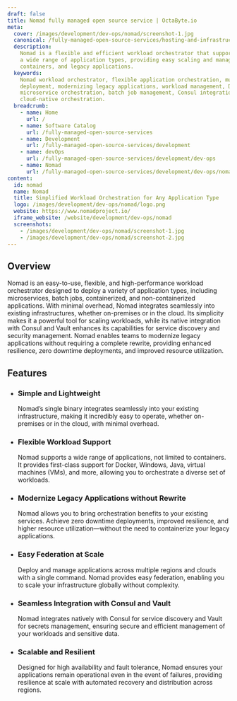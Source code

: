 ```yaml
---
draft: false
title: Nomad fully managed open source service | OctaByte.io
meta:
  cover: /images/development/dev-ops/nomad/screenshot-1.jpg
  canonical: /fully-managed-open-source-services/hosting-and-infrastructure/containers/nomad
  description:
    Nomad is a flexible and efficient workload orchestrator that supports
    a wide range of application types, providing easy scaling and management of microservices,
    containers, and legacy applications.
  keywords:
    Nomad workload orchestrator, flexible application orchestration, multi-cloud
    deployment, modernizing legacy applications, workload management, Docker orchestration,
    microservice orchestration, batch job management, Consul integration, Vault integration,
    cloud-native orchestration.
  breadcrumb:
    - name: Home
      url: /
    - name: Software Catalog
      url: /fully-managed-open-source-services
    - name: Development
      url: /fully-managed-open-source-services/development
    - name: devOps
      url: /fully-managed-open-source-services/development/dev-ops
    - name: Nomad
      url: /fully-managed-open-source-services/development/dev-ops/nomad
content:
  id: nomad
  name: Nomad
  title: Simplified Workload Orchestration for Any Application Type
  logo: /images/development/dev-ops/nomad/logo.png
  website: https://www.nomadproject.io/
  iframe_website: /website/development/dev-ops/nomad
  screenshots:
    - /images/development/dev-ops/nomad/screenshot-1.jpg
    - /images/development/dev-ops/nomad/screenshot-2.jpg
---
```


## Overview

Nomad is an easy-to-use, flexible, and high-performance workload orchestrator designed to deploy a variety of application types, including microservices, batch jobs, containerized, and non-containerized applications. With minimal overhead, Nomad integrates seamlessly into existing infrastructures, whether on-premises or in the cloud. Its simplicity makes it a powerful tool for scaling workloads, while its native integration with Consul and Vault enhances its capabilities for service discovery and security management. Nomad enables teams to modernize legacy applications without requiring a complete rewrite, providing enhanced resilience, zero downtime deployments, and improved resource utilization.

## Features

- ### Simple and Lightweight

  Nomad’s single binary integrates seamlessly into your existing infrastructure, making it incredibly easy to operate, whether on-premises or in the cloud, with minimal overhead.

- ### Flexible Workload Support

  Nomad supports a wide range of applications, not limited to containers. It provides first-class support for Docker, Windows, Java, virtual machines (VMs), and more, allowing you to orchestrate a diverse set of workloads.

- ### Modernize Legacy Applications without Rewrite

  Nomad allows you to bring orchestration benefits to your existing services. Achieve zero downtime deployments, improved resilience, and higher resource utilization—without the need to containerize your legacy applications.

- ### Easy Federation at Scale

  Deploy and manage applications across multiple regions and clouds with a single command. Nomad provides easy federation, enabling you to scale your infrastructure globally without complexity.

- ### Seamless Integration with Consul and Vault

  Nomad integrates natively with Consul for service discovery and Vault for secrets management, ensuring secure and efficient management of your workloads and sensitive data.

- ### Scalable and Resilient

  Designed for high availability and fault tolerance, Nomad ensures your applications remain operational even in the event of failures, providing resilience at scale with automated recovery and distribution across regions.
